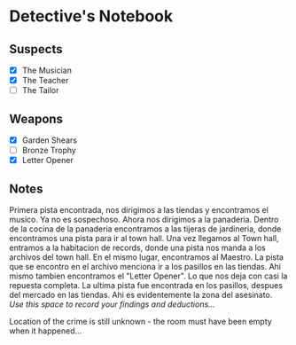 # Detective's Notebook

## Suspects
- [X] The Musician
- [X] The Teacher
- [ ] The Tailor

## Weapons
- [X] Garden Shears
- [ ] Bronze Trophy
- [X] Letter Opener

## Notes

Primera pista encontrada, nos dirigimos a las tiendas y encontramos el musico. Ya no es sospechoso.
Ahora nos dirigimos a la panaderia.
Dentro de la cocina de la panaderia encontramos a las tijeras de jardineria, donde encontramos una pista
para ir al town hall.
Una vez llegamos al Town hall, entramos a la habitacion de records, donde una pista nos manda a los archivos
del town hall. En el mismo lugar, encontramos al Maestro.
La pista que se encontro en el archivo menciona ir a los pasillos en las tiendas. Ahi mismo tambien encontramos el 
"Letter Opener". Lo que nos deja con casi la repuesta completa.
La ultima pista fue encontrada en los pasillos, despues del mercado en las tiendas. Ahi es evidentemente la zona del
asesinato.
*Use this space to record your findings and deductions...*

Location of the crime is still unknown - the room must have been empty when it happened...
